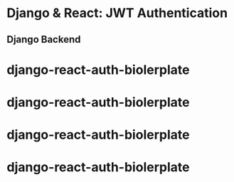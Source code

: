 # Django & React: JWT Authentication

## Django Backend

# django-react-auth-biolerplate
# django-react-auth-biolerplate
# django-react-auth-biolerplate
# django-react-auth-biolerplate
